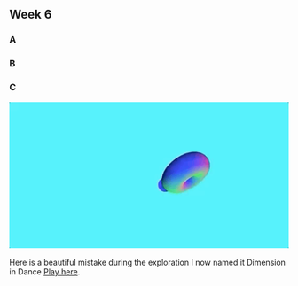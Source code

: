 ## Week 6

### A

### B

### C

![](https://github.com/Raymondvonz/CodeWords/blob/master/W6/Sep-23-2020%2023-49-23.gif)

Here is a beautiful mistake during the exploration 
I now named it Dimension in Dance
[Play here](https://raymondvonz.github.io/CodeWords/W6/sketch_3d/).
